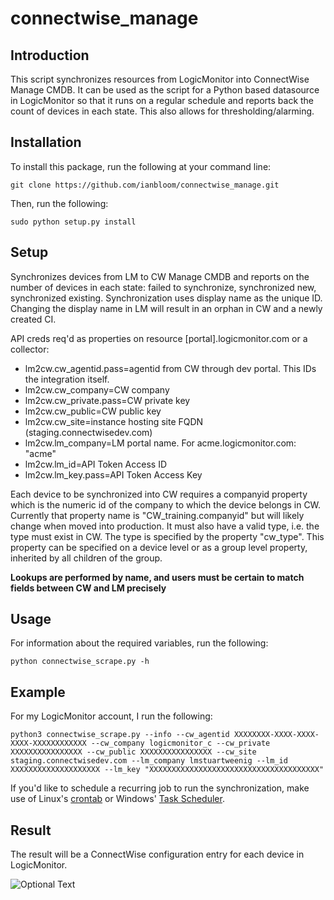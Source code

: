 # connectwise_manage

## Introduction
This script synchronizes resources from LogicMonitor into ConnectWise Manage CMDB. It can be used as the script for a Python based datasource in LogicMonitor so that it runs on a regular schedule and reports back the count of devices in each state. This also allows for thresholding/alarming.

## Installation

To install this package, run the following at your command line:

```
git clone https://github.com/ianbloom/connectwise_manage.git
```

Then, run the following:

```
sudo python setup.py install
```

## Setup

Synchronizes devices from LM to CW Manage CMDB and reports on the number of devices in each state: failed to synchronize, synchronized new, synchronized existing. Synchronization uses display name as the unique ID. Changing the display name in LM will result in an orphan in CW and a newly created CI.

API creds req'd as properties on resource [portal].logicmonitor.com or a collector:
- lm2cw.cw_agentid.pass=agentid from CW through dev portal. This IDs the integration itself.
- lm2cw.cw_company=CW company
- lm2cw.cw_private.pass=CW private key
- lm2cw.cw_public=CW public key
- lm2cw.cw_site=instance hosting site FQDN (staging.connectwisedev.com)
- lm2cw.lm_company=LM portal name. For acme.logicmonitor.com: "acme"
- lm2cw.lm_id=API Token Access ID
- lm2cw.lm_key.pass=API Token Access Key

Each device to be synchronized into CW requires a companyid property which is the numeric id of the company to which the device belongs in CW. Currently that property name is "CW_training.companyid" but will likely change when moved into production.  It must also have a valid type, i.e. the type must exist in CW. The type is specified by the property "cw_type". This property can be specified on a device level or as a group level property, inherited by all children of the group.

**Lookups are performed by name, and users must be certain to match fields between CW and LM precisely**

## Usage

For information about the required variables, run the following:

```
python connectwise_scrape.py -h
```

## Example

For my LogicMonitor account, I run the following:

```
python3 connectwise_scrape.py --info --cw_agentid XXXXXXXX-XXXX-XXXX-XXXX-XXXXXXXXXXXX --cw_company logicmonitor_c --cw_private XXXXXXXXXXXXXXXX --cw_public XXXXXXXXXXXXXXXX --cw_site staging.connectwisedev.com --lm_company lmstuartweenig --lm_id XXXXXXXXXXXXXXXXXXXX --lm_key "XXXXXXXXXXXXXXXXXXXXXXXXXXXXXXXXXXXXXX"
```

If you'd like to schedule a recurring job to run the synchronization, make use of Linux's [crontab](http://www.adminschoice.com/crontab-quick-reference) or Windows' [Task Scheduler](https://docs.microsoft.com/en-us/windows/desktop/taskschd/task-scheduler-start-page).

## Result

The result will be a ConnectWise configuration entry for each device in LogicMonitor.

![Optional Text](https://github.com/ianbloom/connectwise_manage/blob/master/images/Screen%20Shot%202018-09-20%20at%2010.59.15%20AM.png)
